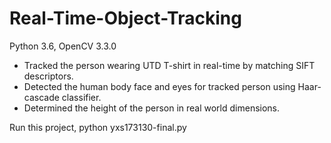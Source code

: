 # Real-Time-Object-Tracking
Python 3.6, OpenCV 3.3.0

- Tracked the person wearing UTD T-shirt in real-time by matching SIFT descriptors.
- Detected the human body face and eyes for tracked person using Haar-cascade classifier.  
- Determined the height of the person in real world dimensions.

Run this project,
python yxs173130-final.py
